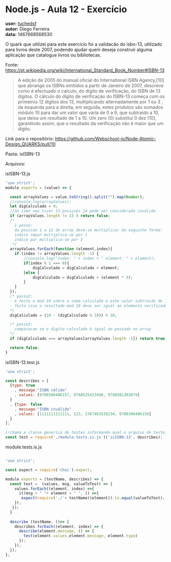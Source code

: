 # Node.js - Aula 12 - Exercício  
**user:** [tuchedsf](https://github.com/tuchedsf)  
**autor:** Diego Ferreira  
**data:** 1467668568530

O quark que utilizei para este exercício foi a validacão do isbn-13, utilizado para livros deste 2007, podendo ajudar quem deseja construir alguma aplicação que catalogue livros ou bibliotecas.

Fonte: https://pt.wikipedia.org/wiki/International_Standard_Book_Number#ISBN-13

>A edição de 2005 do manual oficial do International ISBN Agency,[10] que abrange os ISBNs emitidos a partir de Janeiro de 2007, descreve como é efectuado o calculo, do dígito de verificação, do ISBN de 13 dígitos. O cálculo do dígito de verificação do ISBN-13 começa com os primeiros 12 dígitos dos 13, multiplicando alternadamente por 1 ou 3 , da esquerda para a direita, em seguida, estes produtos são somados módulo 10 para dar um valor que varia de 0 a 9, que subtraído a 10, que deixa um resultado de 1 a 10. Um zero (0) substitui 0 dez (10), garantindo assim, que o resultado da verificação não é maior que um dígito.

Link para o repositório: https://github.com/Webschool-io/Node-Atomic-Design_QUARKS/pull/10

Pasta: isISBN-13

Arquivos:

isISBN-13.js
```js
'use strict';
module.exports = (value) => {

  const arrayValues = value.toString().split("").map(Number);
  //console.log(arrayValues);
  let digCalculado = 0;
  //Se isbn nao tiver 13 posiçoes já pode ser considerado inválido
  if (arrayValues.length != 13 ) return false;
  /*
    1 passo:
    da posicao 1 a 12 do array deve-se multiplicar da seguinte forma:
    indice impar multiplica-se por 1
    indice par multiplica-se por 3
   */ 
  arrayValues.forEach(function (element,index){
    if (index != arrayValues.length -1) {
        //console.log("index: " + index + " element: " + element);
        if(index % 2 === 0){
            digCalculado = digCalculado + element;
        }else {
            digCalculado = digCalculado + (element * 3);
        }
    }
  });
  /* passo2:
  - e feito o mod 10 sobre a soma calculada e este valor subtraido de 10.
  - feito isso o resultado mod 10 deve ser igual ao elemento verificador a ultima posiçao do array
  */
  digCalculado = (10 - (digCalculado % 10)) % 10;

  /* passo3:
    comparacao se o digito calculado é igual ao passado no array
  */
  if (digCalculado === arrayValues[arrayValues.length -1]) return true;

  return false;
}
```

isISBN-13.test.js
```js
'use strict';

const describes = [
  {type: true
    , message:"ISBN válido"
    , values: [9780306406157, 9788525423498, 9788581303079] 
  }
  , {type: false
    , message:"ISBN inválido"
    , values: [1111111111111, 123, 2367463526234, 9780306406156] 
  }
];

//chama a classe generica de testes informando qual o arquivo do teste, e quais os testes a serem feitos.
const test = require('./module.tests.is.js')('isISBN-13', describes);
```


module.tests.is.js
```js

'use strict';

const expect = require('chai').expect;

module.exports = (testName, describes) => {
  const test =  (values, msg, valueToTest) => {
    values.forEach((element, index) =>{
      it(msg + " "+ element + " ", () =>{
       expect(require('./'+ testName)(element)).to.equal(valueToTest);
    });
   });
  }
  
  describe (testName, ()=> {
    describes.forEach((element, index) => {
      describe(element.message, () => {
        test(element.values,element.message, element.type)
      });
    });
  });
};
```

